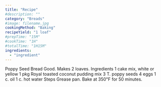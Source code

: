 ```yaml
---
title: "Recipe"
#description: ""
category: "Breads"
#image: filename.jpg
cookingMethod: "Baking"
recipeYield: "1 loaf"
#prepTime: "15M"
#cookTime: "1H"
#totalTime: "1H15M"
ingredients:
  - "ingredient"
---
```


Poppy Seed Bread
Good. Makes 2 loaves.
Ingredients
1 cake mix, white or yellow
1 pkg Royal toasted coconut pudding mix
3 T. poppy seeds
4 eggs
1 c. oil
1 c. hot water
Steps
Grease pan. Bake at 350℉ for 50 minutes.
